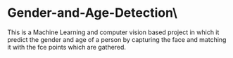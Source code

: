 # Gender-and-Age-Detection\\
This is a Machine Learning and computer vision based project in which it predict the gender and  age of a person by capturing the face and matching it with the fce points which are gathered.
